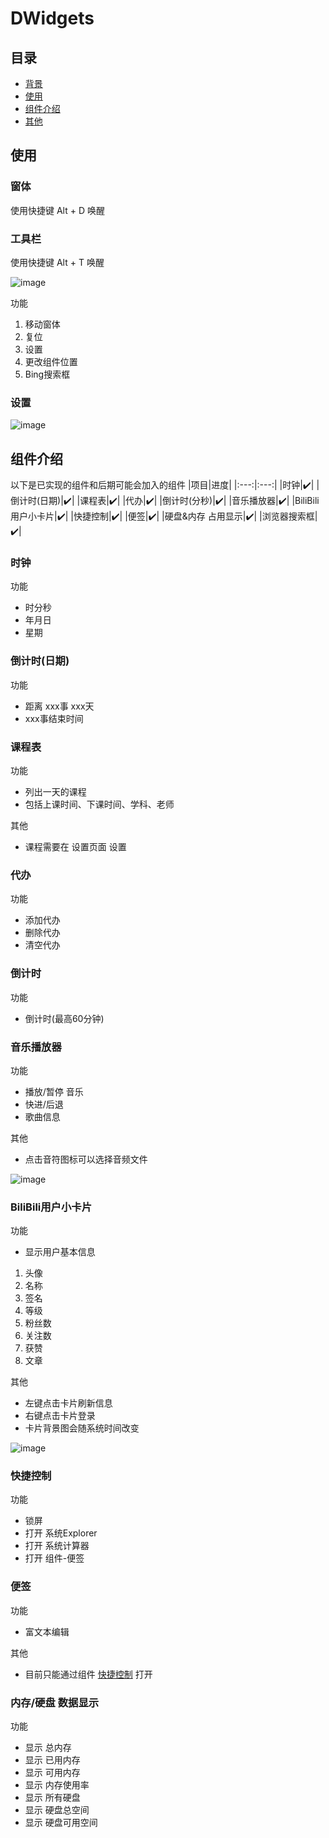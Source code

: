 # DWidgets

## 目录

- [背景](#背景)
- [使用](#使用)
- [组件介绍](#组件介绍)
- [其他](#其他)


## 使用

### 窗体
使用快捷键 Alt + D 唤醒

### 工具栏
使用快捷键 Alt + T 唤醒  

![image](./docs/readme/3.png)  

功能
1. 移动窗体
2. 复位
3. 设置
4. 更改组件位置
5. Bing搜索框

### 设置
![image](./docs/readme/6.png)

## 组件介绍
以下是已实现的组件和后期可能会加入的组件
|项目|进度|
|:---:|:---:|
|时钟|✔️|
|倒计时(日期)|✔️|
|课程表|✔️|
|代办|✔️|
|倒计时(分秒)|✔️|
|音乐播放器|✔️|
|BiliBili用户小卡片|✔️|
|快捷控制|✔️|
|便签|✔️|
|硬盘&内存 占用显示|✔️|
|浏览器搜索框|✔️|

### 时钟
功能
* 时分秒
* 年月日
* 星期

### 倒计时(日期)
功能
* 距离 xxx事 xxx天
* xxx事结束时间

### 课程表
功能
* 列出一天的课程
* 包括上课时间、下课时间、学科、老师

其他
* 课程需要在 设置页面 设置

### 代办
功能
* 添加代办
* 删除代办
* 清空代办

### 倒计时
功能
* 倒计时(最高60分钟)

### 音乐播放器
功能
* 播放/暂停 音乐
* 快进/后退
* 歌曲信息

其他
* 点击音符图标可以选择音频文件

![image](./docs/readme/1.png)

### BiliBili用户小卡片
功能
* 显示用户基本信息
1. 头像
2. 名称
3. 签名
4. 等级
5. 粉丝数
6. 关注数
7. 获赞
8. 文章

其他
* 左键点击卡片刷新信息
* 右键点击卡片登录
* 卡片背景图会随系统时间改变

![image](./docs/readme/2.webp)

### 快捷控制
功能
* 锁屏
* 打开 系统Explorer
* 打开 系统计算器
* 打开 组件-便签

### 便签
功能
* 富文本编辑

其他
* 目前只能通过组件 [快捷控制](#快捷控制) 打开

### 内存/硬盘 数据显示
功能
* 显示 总内存
* 显示 已用内存
* 显示 可用内存
* 显示 内存使用率
* 显示 所有硬盘
* 显示 硬盘总空间
* 显示 硬盘可用空间
